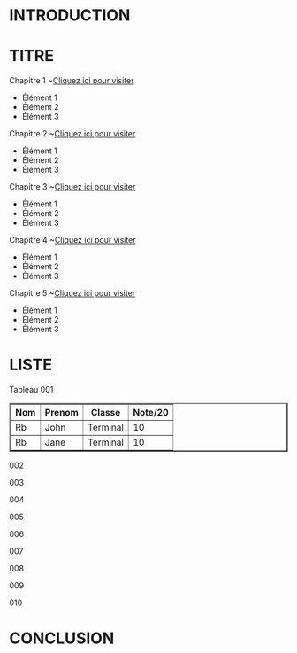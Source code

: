 # INTRODUCTION 
# TITRE
Chapitre 1 ~<a href="https://www.example.com">Cliquez ici pour visiter</a>
<ul>
	  <li>Élément 1</li>
	  <li>Élément 2</li>
	  <li>Élément 3</li>
	</ul>

Chapitre 2 ~<a href="https://www.example.com">Cliquez ici pour visiter</a>
<ul>
	  <li>Élément 1</li>
	  <li>Élément 2</li>
	  <li>Élément 3</li>
	</ul>

Chapitre 3 ~<a href="https://www.example.com">Cliquez ici pour visiter</a>
<ul>
	  <li>Élément 1</li>
	  <li>Élément 2</li>
	  <li>Élément 3</li>
	</ul>

Chapitre 4 ~<a href="https://www.example.com">Cliquez ici pour visiter</a>
<ul>
	  <li>Élément 1</li>
	  <li>Élément 2</li>
	  <li>Élément 3</li>
	</ul>

Chapitre 5 ~<a href="https://www.example.com">Cliquez ici pour visiter</a>
<ul>
	  <li>Élément 1</li>
	  <li>Élément 2</li>
	  <li>Élément 3</li>
	</ul>

# LISTE

Tableau 001	<table border="2">
	  <tr>
        <th>Nom</th>
        <th>Prenom</th> 
        <th>Classe</th>
        <th>Note/20</th>
	 </tr>
	  <tr>
        <td>Rb</td>
        <td>John</td> 
        <td>Terminal</td>
        <td>10</td>
	  </tr>
	  <tr>
        <td>Rb</td>
        <td>Jane</td>
        <td>Terminal</td>
        <td>10</td>
	  </tr>
	</table>

002

003

004

005

006

007

008

009

010

# CONCLUSION
